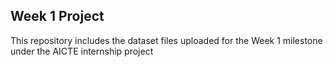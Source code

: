 ## Week 1 Project
This repository includes the dataset files uploaded for the Week 1 milestone under the AICTE internship project
